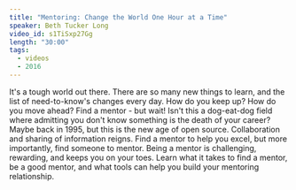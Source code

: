 ```yaml
---
title: "Mentoring: Change the World One Hour at a Time"
speaker: Beth Tucker Long
video_id: s1TiSxp27Gg
length: "30:00"
tags:
  - videos
  - 2016
---
```


It's a tough world out there. There are so many new things to learn, and the list of need-to-know's changes every day. How do you keep up? How do you move ahead? Find a mentor - but wait! Isn't this a dog-eat-dog field where admitting you don't know something is the death of your career? Maybe back in 1995, but this is the new age of open source. Collaboration and sharing of information reigns. Find a mentor to help you excel, but more importantly, find someone to mentor. Being a mentor is challenging, rewarding, and keeps you on your toes. Learn what it takes to find a mentor, be a good mentor, and what tools can help you build your mentoring relationship.
